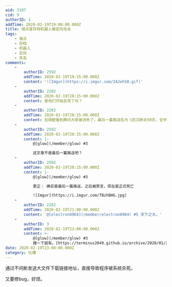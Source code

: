 ```yaml
---
aid: 3107
cid: 9
authorID: 1
addTime: 2020-02-19T19:00:00.000Z
title: 端点星存档机器人被定向攻击
tags:
    - 端点
    - 存档
    - 机器人
    - 定向
    - 攻击
comments:
    -
        authorID: 2592
        addTime: 2020-02-19T19:15:00.000Z
        content: '![Imgur](https://i.imgur.com/IAJehS8.gif)'
    -
        authorID: 2202
        addTime: 2020-02-19T20:15:00.000Z
        content: 是他们开始反攻了吗？
    -
        authorID: 2202
        addTime: 2020-02-19T20:15:00.000Z
        content: 在隔壁看到腾讯大家被消失了，最后一篇推送名为《武汉肺炎50天，全中国人都在承受媒体死亡的代价》。端点星收了吗
    -
        authorID: 2592
        addTime: 2020-02-19T20:15:00.000Z
        content: |-
            @[glow](/member/glow) #3

            这文章不是最后一篇推送吧？
    -
        authorID: 2592
        addTime: 2020-02-19T20:15:00.000Z
        content: |-
            @[glow](/member/glow) #3

            更正： 确实是最后一篇推送，之后被禁言，现在是正式死亡

            ![Imgur](https://i.imgur.com/TBzhBHG.jpg)
    -
        authorID: 2202
        addTime: 2020-02-19T21:00:00.000Z
        content: '@[electron8964](/member/electron8964) #5 天下之大。'
    -
        authorID: 3
        addTime: 2020-02-19T23:00:00.000Z
        content: >-
            @[glow](/member/glow) #3
            搜一下就有。[https://terminus2049.github.io/archive/2020/01/29/mdeia.html](https://terminus2049.github.io/archive/2020/01/29/mdeia.html)
date: 2020-02-19T23:00:00.000Z
category: 吐槽
---
```


通过不间断发送大文件下载链接地址，直接导致程序被系统杀死。

又要修bug，好烦。

